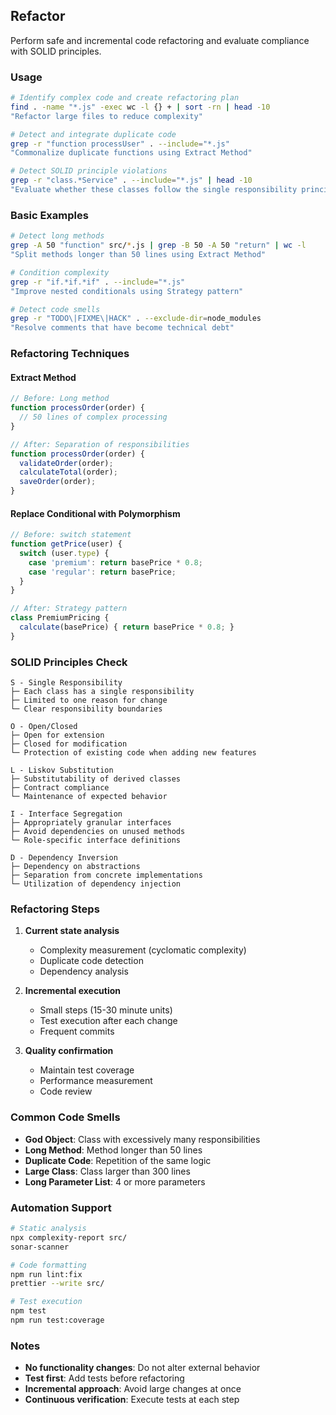 ## Refactor

Perform safe and incremental code refactoring and evaluate compliance with SOLID principles.

### Usage

```bash
# Identify complex code and create refactoring plan
find . -name "*.js" -exec wc -l {} + | sort -rn | head -10
"Refactor large files to reduce complexity"

# Detect and integrate duplicate code
grep -r "function processUser" . --include="*.js"
"Commonalize duplicate functions using Extract Method"

# Detect SOLID principle violations
grep -r "class.*Service" . --include="*.js" | head -10
"Evaluate whether these classes follow the single responsibility principle"
```

### Basic Examples

```bash
# Detect long methods
grep -A 50 "function" src/*.js | grep -B 50 -A 50 "return" | wc -l
"Split methods longer than 50 lines using Extract Method"

# Condition complexity
grep -r "if.*if.*if" . --include="*.js"
"Improve nested conditionals using Strategy pattern"

# Detect code smells
grep -r "TODO\|FIXME\|HACK" . --exclude-dir=node_modules
"Resolve comments that have become technical debt"
```

### Refactoring Techniques

#### Extract Method

```javascript
// Before: Long method
function processOrder(order) {
  // 50 lines of complex processing
}

// After: Separation of responsibilities
function processOrder(order) {
  validateOrder(order);
  calculateTotal(order);
  saveOrder(order);
}
```

#### Replace Conditional with Polymorphism

```javascript
// Before: switch statement
function getPrice(user) {
  switch (user.type) {
    case 'premium': return basePrice * 0.8;
    case 'regular': return basePrice;
  }
}

// After: Strategy pattern
class PremiumPricing {
  calculate(basePrice) { return basePrice * 0.8; }
}
```

### SOLID Principles Check

```
S - Single Responsibility
├─ Each class has a single responsibility
├─ Limited to one reason for change
└─ Clear responsibility boundaries

O - Open/Closed
├─ Open for extension
├─ Closed for modification
└─ Protection of existing code when adding new features

L - Liskov Substitution
├─ Substitutability of derived classes
├─ Contract compliance
└─ Maintenance of expected behavior

I - Interface Segregation
├─ Appropriately granular interfaces
├─ Avoid dependencies on unused methods
└─ Role-specific interface definitions

D - Dependency Inversion
├─ Dependency on abstractions
├─ Separation from concrete implementations
└─ Utilization of dependency injection
```

### Refactoring Steps

1. **Current state analysis**
   - Complexity measurement (cyclomatic complexity)
   - Duplicate code detection
   - Dependency analysis

2. **Incremental execution**
   - Small steps (15-30 minute units)
   - Test execution after each change
   - Frequent commits

3. **Quality confirmation**
   - Maintain test coverage
   - Performance measurement
   - Code review

### Common Code Smells

- **God Object**: Class with excessively many responsibilities
- **Long Method**: Method longer than 50 lines
- **Duplicate Code**: Repetition of the same logic
- **Large Class**: Class larger than 300 lines
- **Long Parameter List**: 4 or more parameters

### Automation Support

```bash
# Static analysis
npx complexity-report src/
sonar-scanner

# Code formatting
npm run lint:fix
prettier --write src/

# Test execution
npm test
npm run test:coverage
```

### Notes

- **No functionality changes**: Do not alter external behavior
- **Test first**: Add tests before refactoring
- **Incremental approach**: Avoid large changes at once
- **Continuous verification**: Execute tests at each step